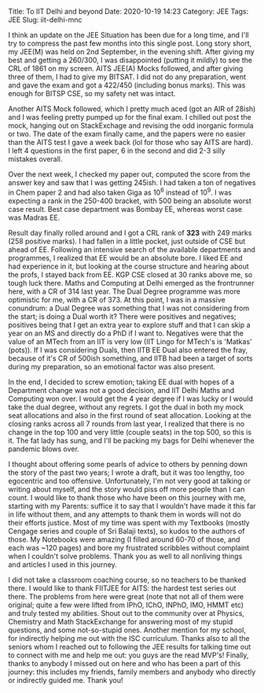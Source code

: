 Title: To IIT Delhi and beyond
Date: 2020-10-19 14:23
Category: JEE
Tags: JEE
Slug: iit-delhi-mnc

I think an update on the JEE Situation has been due for a long time, and I'll 
try to compress the past few months into this single post. Long story
short, my JEE(M) was held on 2nd September, in the evening shift. After giving 
my best and getting a 260/300, I was disappointed (putting it mildly) to see 
the CRL of 1861 on my screen. AITS JEE(A) Mocks followed, and after giving three 
of them, I had to give my BITSAT. I did not do any preparation, went and gave 
the exam and got a 422/450 (including bonus marks). This was enough for BITSP 
CSE, so my safety net was intact. 

Another AITS Mock followed, which I pretty much aced (got an AIR of 28ish) and 
I was feeling pretty pumped up for the final exam. I chilled out post the mock, 
hanging out on StackExchage and revising the odd inorganic formula or two. The 
date of the exam finally came, and the papers were no easier than the AITS 
test I gave a week back (lol for those who say AITS are hard). I left 4 questions 
in the first paper, 6 in the second and did 2-3 silly mistakes overall. 

Over the next week, I checked my paper out, computed the score from the answer 
key and saw that I was getting 245ish. I had taken a ton of negatives in Chem 
paper 2 and had also taken Giga as $10^6$ instead of $10^9$. I was expecting a 
rank in the 250-400 bracket, with 500 being an absolute worst case result. 
Best case department was Bombay EE, whereas worst case was Madras EE. 

Result day finally rolled around and I got a CRL rank of **323** with 249 marks 
(258 positive marks). I had fallen in a little pocket, just outside of CSE but 
ahead of EE. Following an intensive search of the available departments and 
programmes, I realized that EE would be an absolute bore. I liked EE and had 
experience in it, but looking at the course structure and hearing about the 
profs, I stayed back from EE. KGP CSE closed at 30 ranks above me, so tough 
luck there. Maths and Computing at Delhi emerged as the frontrunner here, with
a CR of 314 last year. The Dual Degree programme was more optimistic for me, 
with a CR of 373. At this point, I was in a massive conundrum: a Dual Degree was
something that I was not considering from the start; is doing a Dual worth it? 
There were positives and negatives; positives being that I get an extra year 
to explore stuff and that I can skip a year on an MS and directly do a PhD if 
I want to. Negatives were that the value of an MTech from an IIT is very low
(IIT Lingo for MTech's is 'Matkas' (pots)). 
If I was considering Duals, then IITB EE Dual also entered the fray, because 
of it's CR of 500ish something, and IITB had been a target of sorts during my 
preparation, so an emotional factor was also present.

In the end, I decided to screw emotion; taking EE dual with hopes of a Department 
change was not a good decision, and IIT Delhi Maths and Computing won over. 
I would get the 4 year degree if I was lucky or I
would take the dual degree, without any regrets. I got the dual in both my 
mock seat allocations and also in the first round of seat allocation. Looking 
at the closing ranks across all 7 rounds from last year, I realized that there
is no change in the top 100 and very little (couple seats) in the top 500, so
this is it. The fat lady has sung, and I'll be packing my bags for Delhi whenever 
the pandemic blows over.

I thought about offering some pearls of advice to others by penning down the 
story of the past two years; I wrote a draft, but it was too lengthy, too 
egocentric and too offensive. Unfortunately, I'm not very good at talking or 
writing about myself, and the story would piss off more people than I can count. 
I would like to thank those who have been on this journey with me, starting with
my Parents: suffice it to say that I wouldn't have made it this far in life without 
them, and any attempts to thank them in words will not do their efforts justice.
Most of my time was spent with my Textbooks (mostly Cengage series and couple of 
Sri Balaji texts), so kudos to the authors of those. My Notebooks were amazing 
(I filled around 60-70 of those, and each was ~120 pages) and bore my frustrated 
scribbles without complaint when I couldn't solve problems. Thank you as well 
to all nonliving things and articles I used in this journey. 

I did not take a classroom coaching course, so no teachers to be thanked there. 
I would like to thank FIITJEE for AITS: the hardest test series 
out there. The problems from here were great (note that not all of them were 
original; quite a few were lifted from IPhO, IChO, INPhO, IMO, HMMT etc) and 
truly tested my abilities. Shout out to the community over at Physics, Chemistry 
and Math StackExchange for answering most of my stupid questions, and some 
not-so-stupid ones. Another mention for my school, for indirectly helping me 
out with the ISC curriculum. Thanks also to all the seniors whom I reached out 
to following the JEE results for talking time out to connect with me and help
me out: you guys are the read MVP's! Finally, thanks to anybody I missed out on 
here and who has been a part of this journey: this includes my friends, family
members and anybody who directly or indirectly guided me. Thank you!
